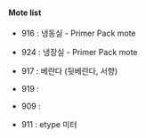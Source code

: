 #### Mote list
 
 - 916 : 냉동실 - Primer Pack mote
 - 924 : 냉장실 - Primer Pack mote
 
 - 917 : 베란다 (뒷베란다, 서향)
 - 919 : 
 - 909 : 
 
 - 911 : etype 미터
 
